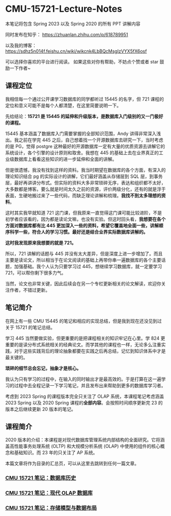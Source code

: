 # CMU-15721-Lecture-Notes
本笔记将包含 Spring 2023 以及 Spring 2020 的所有 PPT 讲解内容

同时发布在知乎：
https://zhuanlan.zhihu.com/p/618789951

以及我的博客：
https://sdhz5n014f.feishu.cn/wiki/wikcnk4LbBQcMsgIzVYX5fX6osf

可以选择你喜欢的平台进行阅读。
如果这些对你有帮助，不妨点个赞或者 star 鼓励一下作者~


## **课程定位**

我相信每一个通过公开课学习数据库的同学都听过 15445 的名字，但 721 课程的定位和意义可能不是每个人都清楚，在这里简要说明一下。

先给结论：**15721 是 15445 的延伸和升级版本，是数据库入门级别的又一门极好的课程。**

15445 基本涵盖了数据库入门需要掌握的全部知识范围，Andy 讲得非常深入浅出。我之前在学完 445 之后，自己想着找一个开源数据库去研究一下，当时考虑的是 PG，觉得 postgre 这种最好的开源数据库一定有大量的优质资源去讲解它的系统设计，各个引擎的设计原则和取舍。我想在 445 的基础上去在业界真正的工业级数据库上看看这些知识的进一步延伸和全面的讲解。

但是很遗憾，我没有找到这样的资料。我当时期望在数据库的各个方面，有深入的理论知识结合 pg 的实际设计的讲解，它们最好涵盖从存储层到 SQL 层，到事务层，最好再讲讲分布式。但实际的资料大多非常琐碎无序，表达和组织都不太好，大多数都是博客。要么就是时间太久之前的资源，评价两级分化，还有的就是浮于表面，生硬地搬过来了一些代码，而缺乏理论讲解和梳理。**我找不到太多理想的资料**。

这时其实我早就知道 721 这门课，但我原来一直觉得这门课可能比较进阶，不是初学者应该看的，因为都是读论文嘛，也没有实验。但这时回头看，**我想要在各个方面对数据库都有比 445 更加深入一些的资料，希望它覆盖地全面一些，讲解顺序科学一些，符合人的学习习惯。最好还是结合业界实际数据库讲解的。**

**这时我发现原来我想要的就是 721。**

所以，721 讲解的话题与 445 并没有太大差异，但是深度上进一步增加了。而且主要是读论文，所以相当于在论文阅读的基础上再带你串一遍数据库的各个主要话题，加强基础。我个人认为只要学习过 445，想继续学习数据库，就一定要学习 721，可以帮你剩下很多力气。

当然，论文也非常关键，因此后续会在另一个专栏更新相关的论文解读，欢迎你关注作者，不错过更新。

## **笔记简介**

在网上有一些 CMU 15445 的笔记和相应的实现总结，但是我到现在还没见到过关于 15721 的笔记总结。

学习 445 当然要做实验，但更重要的是把课程相关的知识牢记在心里。学 824 更重要的是读分布式系统相关的经典论文。而学其他的课程也一样，无论多么注重实践，对于这些实践背后的理论抽象都要在实践之后再总结，记忆到知识体系中才是最关键的。

**琐碎的细节总会忘记，抽象才是核心。**

我认为只有学习的过程中，在输入的同时输出才是最高效的。于是打算在这一遍学习的过程中去全程记录一下学习笔记，并且发布出来帮助到更多的数据库学习者。

考虑到 2023 Spring 的课程版本完全只关注了 OLAP 系统，本课程笔记考虑涵盖 2023 Spring 以及 2020 Spring 课程的**全部内容**。会按照时间顺序更新完 23 的版本之后继续更新 20 版本的笔记。

## **课程简介**

2020 版本的介绍：本课程是对现代数据库管理系统内部结构的全面研究。它将涵盖高性能事务处理系统 \(OLTP\) 和大规模分析系统 \(OLAP\) 中使用的组件的核心概念和基础知识。而 23 年的只关注了 AP 系统。

本篇文章将作为目录的汇总页，可以从这里去跳转到任何一篇文章。

### [CMU 15721 笔记：数据库历史](https://zhuanlan.zhihu.com/p/618789175)
### [CMU 15721 笔记：现代 OLAP 数据库](https://zhuanlan.zhihu.com/p/618808054)
### [CMU 15721 笔记：存储模型与数据布局](https://zhuanlan.zhihu.com/p/619061459)
